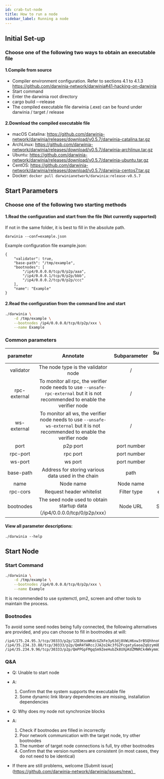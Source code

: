 ```yaml
---
id: crab-tut-node
title: How to run a node
sidebar_label: Running a node
---
```


## Initial Set-up

### Choose one of the following two ways to obtain an executable file

#### 1.Compile from source

- Compiler environment configuration. Refer to sections 4.1 to 4.1.3 https://github.com/darwinia-network/darwinia#41-hacking-on-darwinia
- Start command
- Enter the darwinia root directory
- cargo build --release
- The compiled executable file darwinia (.exe) can be found under darwinia / target / release

#### 2.Download the compiled executable file

- macOS Catalina: https://github.com/darwinia-network/darwinia/releases/download/v0.5.7/darwinia-catalina.tar.gz
- ArchLinux: https://github.com/darwinia-network/darwinia/releases/download/v0.5.7/darwinia-archlinux.tar.gz
- Ubuntu: https://github.com/darwinia-network/darwinia/releases/download/v0.5.7/darwinia-ubuntu.tar.gz
- CentOS: https://github.com/darwinia-network/darwinia/releases/download/v0.5.7/darwinia-centos7.tar.gz
- Docker: `docker pull darwinianetwork/darwinia:release-v0.5.7`


## Start Parameters

### Choose one of the following two starting methods

#### 1.Read the configuration and start from the file (Not currently supported)

If not in the same folder, it is best to fill in the absolute path.

```
darwinia --conf=example.json
```

Example configuration file example.json:

```
{
	"validator": true,
	"base-path": "/tmp/example",
	"bootnodes": [
		"/ip4/0.0.0.0/tcp/0/p2p/aaa",
		"/ip4/0.0.0.1/tcp/0/p2p/bbb",
		"/ip4/0.0.0.2/tcp/0/p2p/ccc"
	],
	"name": "Example"
}
```

#### 2.Read the configuration from the command line and start

```sh
./darwinia \
	-d /tmp/example \
	--bootnodes /ip4/0.0.0.0/tcp/0/p2p/xxx \
	--name Example
```

### Common parameters

|     parameter     |                                      Annotate                                       |  Subparameter  | Subparameter type |
| :----------: | :-----------------------------------------------------------------------------: | :------: | :--------: |
|  validator   |                              The node type is the validator node                               |    /    |     /     |
| rpc-external | To monitor all rpc, the verifier node needs to use `--unsafe-rpc-external` but it is not recommended to enable the verifier node |    /    |     /     |
| ws-external  |  To monitor all ws, the verifier node needs to use `--unsafe-ws-external` but it is not recommended to enable the verifier node  |    /    |     /     |
|     port     |                                    p2p port                                     |  port number  |    number    |
|   rpc-port   |                                    rpc port                                     |  port number  |    number    |
|   ws-port    |                                     ws port                                     |  port number  |    number    |
|  base-path   |                           Address for storing various data used in the chain                            |   path   |   String   |
|     name     |                                   Node name                                    |  Node name  |   String   |
|   rpc-cors   |                                  Request header whitelist                                   | Filter type |    enumerate    |
|  bootnodes   |            The seed node used to obtain startup data（/ip4/0.0.0.0/tcp/0/p2p/xxx）             | Node URL | String array |

#### View all parameter descriptions:

```
./darwinia --help
```

## Start Node

### Start Command

```sh
./darwinia \
	-d /tmp/example \
	--bootnodes /ip4/0.0.0.0/tcp/0/p2p/xxx \
	--name Example
```

It is recommended to use systemctl, pm2, screen and other tools to maintain the process.

### Bootnodes

To avoid some seed nodes being fully connected, the following alternatives are provided, and you can choose to fill in bootnodes at will:

```
/ip4/175.24.95.3/tcp/30333/p2p/12D3KooWKdcGZkFe3y63dj8VWLH6xw3rB5QhhnoC8UenSscXFuqx
/ip4/35.234.33.88/tcp/30333/p2p/QmR4fARccJJA2o2Ac3fG2FcgatyGaoaZqUzymUDpvBZr7c
/ip4/35.234.9.96/tcp/30333/p2p/QmPPGpFMgqSm9ZeeHubZk8UXpKdZMNRCk4Wkymm181bpve
```

### Q&A

- Q: Unable to start node
- A:
	1. Confirm that the system supports the executable file
	1. Some dynamic link library dependencies are missing, installation dependencies

- Q: Why does my node not synchronize blocks
- A:
	1. Check if bootnodes are filled in incorrectly
	1. Poor network communication with the target node, try other bootnodes
	1. The number of target node connections is full, try other bootnodes
	1. Confirm that the version numbers are consistent (in most cases, they do not need to be identical)

- If there are still problems, welcome [Submit issue](https://github.com/darwinia-network/darwinia/issues/new）
